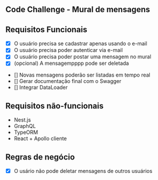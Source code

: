 Code Challenge - Mural de mensagens
----------------

## Requisitos Funcionais
 - [x] O usuário precisa se cadastrar apenas usando o e-mail
 - [x] O usuário precisa poder autenticar via e-mail
 - [x] O usuário precisa poder postar uma mensagem no mural
 - [x] (opcional) A mensagempppp pode ser deletada
 - [] Novas mensagens poderão ser listadas em tempo real
 - [] Gerar documentação final com o Swagger
 - [] Integrar DataLoader

 ## Requisitos não-funcionais
 - Nest.js
 - GraphQL
 - TypeORM
 - React + Apollo cliente 

 ## Regras de negócio
 - [x] O usário não pode deletar mensagens de outros usuários
